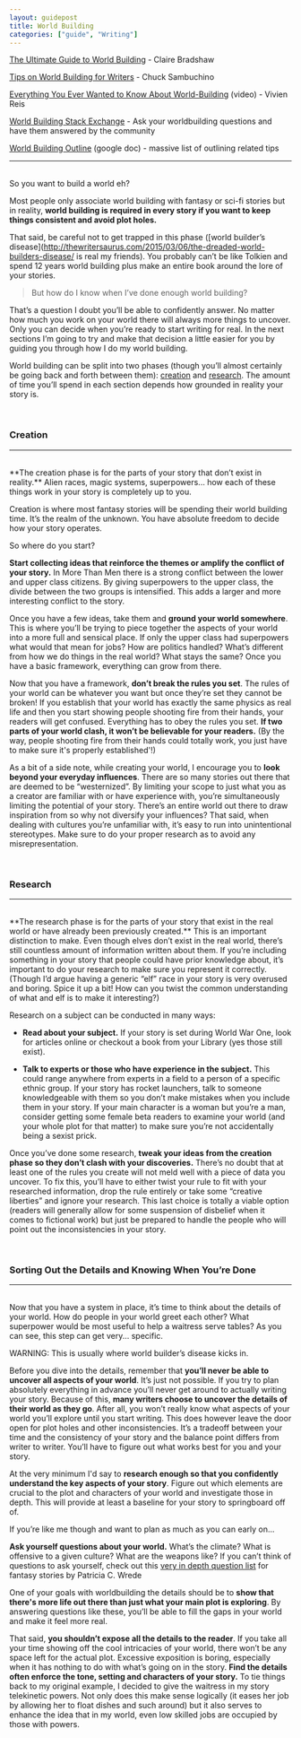 ```yaml
---
layout: guidepost
title: World Building
categories: ["guide", "Writing"]
---
```


[The Ultimate Guide to World Building](https://writersedit.com/the-ultimate-guide-to-world-building-how-to-write-fantasy-sci-fi-and-real-life-worlds/) - Claire Bradshaw

[Tips on World Building for Writers](http://www.writersdigest.com/editor-blogs/guide-to-literary-agents/tips-on-world-building-for-writers-how-to-make-your-imaginary-world-real) - Chuck Sambuchino

[Everything You Ever Wanted to Know About World-Building](https://www.youtube.com/watch?v=t6cjnSPusCc) (video) - Vivien Reis

[World Building Stack Exchange](https://worldbuilding.stackexchange.com/) - Ask your worldbuilding questions and have them answered by the community

[World Building Outline](https://docs.google.com/document/d/1DZHe9EFXWqw_1PGxrOyqBrM5up9Yj4a38FsQ3PxXPGc/edit) (google doc) - massive list of outlining related tips

<hr><br>
So you want to build a world eh?

Most people only associate world building with fantasy or sci-fi stories but in reality, **world building is required in every story if you want to keep things consistent and avoid plot holes.**

That said, be careful not to get trapped in this phase ([world builder’s disease](http://thewritersaurus.com/2015/03/06/the-dreaded-world-builders-disease/ is real my friends). You probably can’t be like Tolkien and spend 12 years world building plus make an entire book around the lore of your stories.

> But how do I know when I’ve done enough world building?

That’s a question I doubt you’ll be able to confidently answer. No matter how much you work on your world there will always more things to uncover. Only you can decide when you’re ready to start writing for real. In the next sections I’m going to try and make that decision a little easier for you by guiding you through how I do my world building.

World building can be split into two phases (though you’ll almost certainly be going back and forth between them): [creation](#creation) and [research](#research). The amount of time you’ll spend in each section depends how grounded in reality your story is.

<br>

### <a name="creation"></a>Creation

<hr><br>
**The creation phase is for the parts of your story that don’t exist in reality.** Alien races, magic systems, superpowers... how each of these things work in your story is completely up to you. 

Creation is where most fantasy stories will be spending their world building time. It’s the realm of the unknown. You have absolute freedom to decide how your story operates.

So where do you start?

**Start collecting ideas that reinforce the themes or amplify the conflict of your story.** In More Than Men there is a strong conflict between the lower and upper class citizens. By giving superpowers to the upper class, the divide between the two groups is intensified. This adds a larger and more interesting conflict to the story.

Once you have a few ideas, take them and **ground your world somewhere**. This is where you’ll be trying to piece together the aspects of your world into a more full and sensical place. If only the upper class had superpowers what would that mean for jobs? How are politics handled? What’s different from how we do things in the real world? What stays the same? Once you have a basic framework, everything can grow from there.

Now that you have a framework, **don’t break the rules you set**. The rules of your world can be whatever you want but once they’re set they cannot be broken! If you establish that your world has exactly the same physics as real life and then you start showing people shooting fire from their hands, your readers will get confused. Everything has to obey the rules you set. **If two parts of your world clash, it won’t be believable for your readers.** (By the way, people shooting fire from their hands could totally work, you just have to make sure it's properly established'!)

As a bit of a side note, while creating your world, I encourage you to **look beyond your everyday influences**. There are so many stories out there that are deemed to be “westernized”. By limiting your scope to just what you as a creator are familiar with or have experience with, you’re simultaneously limiting the potential of your story. There’s an entire world out there to draw inspiration from so why not diversify your influences? That said, when dealing with cultures you’re unfamiliar with, it’s easy to run into unintentional stereotypes. Make sure to do your proper research as to avoid any misrepresentation.

<br>

### <a name="research"></a>Research

<hr><br>
**The research phase is for the parts of your story that exist in the real world or have already been previously created.** This is an important distinction to make. Even though elves don’t exist in the real world, there’s still countless amount of information written about them. If you’re including something in your story that people could have prior knowledge about, it’s important to do your research to make sure you represent it correctly. (Though I’d argue having a generic “elf” race in your story is very overused and boring. Spice it up a bit! How can you twist the common understanding of what and elf is to make it interesting?)

Research on a subject can be conducted in many ways:

- **Read about your subject.** If your story is set during World War One, look for articles online or checkout a book from your Library (yes those still exist).

- **Talk to experts or those who have experience in the subject.** This could range anywhere from experts in a field to a person of a specific ethnic group. If your story has rocket launchers, talk to someone knowledgeable with them so you don’t make mistakes when you include them in your story. If your main character is a woman but you’re a man, consider getting some female beta readers to examine your world (and your whole plot for that matter) to make sure you’re not accidentally being a sexist prick.

Once you’ve done some research, **tweak your ideas from the creation phase so they don’t clash with your discoveries.** There’s no doubt that at least one of the rules you create will not meld well with a piece of data you uncover. To fix this, you’ll have to either twist your rule to fit with your researched information, drop the rule entirely or take some “creative liberties” and ignore your research. This last choice is totally a viable option (readers will generally allow for some suspension of disbelief when it comes to fictional work) but just be prepared to handle the people who will point out the inconsistencies in your story.

<br>

### Sorting Out the Details and Knowing When You’re Done

<hr><br>
Now that you have a system in place, it’s time to think about the details of your world. How do people in your world greet each other? What superpower would be most useful to help a waitress serve tables? As you can see, this step can get very... specific.

WARNING: This is usually where world builder’s disease kicks in. 

Before you dive into the details, remember that **you’ll never be able to uncover all aspects of your world**. It’s just not possible. If you try to plan absolutely everything in advance you’ll never get around to actually writing your story. Because of this, **many writers choose to uncover the details of their world as they go**. After all, you won’t really know what aspects of your world you’ll explore until you start writing. This does however leave the door open for plot holes and other inconsistencies. It’s a tradeoff between your time and the consistency of your story and the balance point differs from writer to writer. You’ll have to figure out what works best for you and your story.

At the very minimum I'd say to **research enough so that you confidently understand the key aspects of your story**. Figure out which elements are crucial to the plot and characters of your world and investigate those in depth. This will provide at least a baseline for your story to springboard off of.

If you’re like me though and want to plan as much as you can early on...

**Ask yourself questions about your world.** What’s the climate? What is offensive to a given culture? What are the weapons like? If you can’t think of questions to ask yourself, check out this [very in depth question list](http://www.sfwa.org/2009/08/fantasy-worldbuilding-questions/) for fantasy stories by Patricia C. Wrede

One of your goals with worldbuilding the details should be to **show that there's more life out there than just what your main plot is exploring**. By answering questions like these, you’ll be able to fill the gaps in your world and make it feel more real.

That said, **you shouldn’t expose all the details to the reader**. If you take all your time showing off the cool intricacies of your world, there won’t be any space left for the actual plot. Excessive exposition is boring, especially when it has nothing to do with what’s going on in the story. **Find the details often enforce the tone, setting and characters of your story.** To tie things back to my original example, I decided to give the waitress in my story telekinetic powers. Not only does this make sense logically (it eases her job by allowing her to float dishes and such around) but it also serves to enhance the idea that in my world, even low skilled jobs are occupied by those with powers.